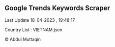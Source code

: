 

## Google Trends Keywords Scraper 
 
Last Update 18-04-2023 , 19:48:17

Country List :
VIETNAM.json



© Abdul Muttaqin 
